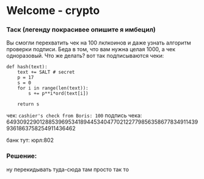 # Welcome - crypto

### Таск (легенду покрасивее опишите я имбецил)
Вы смогли перехватить чек на 100 лклкоинов и даже узнать алгоритм проверки подписи. Беда в том, что вам нужна целая 1000, а чек одноразовый. Что же делать?
вот так подписываются чеки:
```
def hash(text):
    text += SALT # secret
    p = 17
    s = 0
    for i in range(len(text)):
        s += p**i*ord(text[i])

    return s
```

чек: `cashier's check from Boris: 100`
подпись чека: 6493092290128853969534189445340477021227798563586778349114399361863758254911436462

банк тут: юрл:802

### Решение: 
ну перекидывать туда-сюда там просто так то
